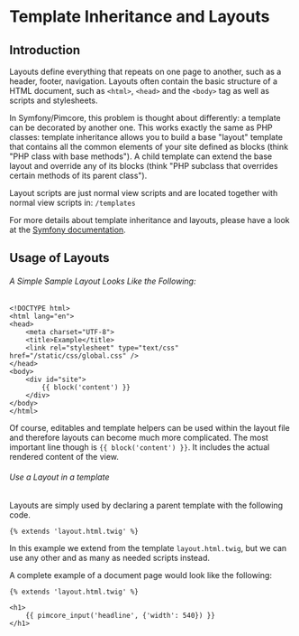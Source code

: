 # Template Inheritance and Layouts

## Introduction

Layouts define everything that repeats on one page to another, such as a header, footer, navigation. 
Layouts often contain the basic structure of a HTML document, such as `<html>`, `<head>` and the `<body>` 
tag as well as scripts and stylesheets.

In Symfony/Pimcore, this problem is thought about differently: a template can be decorated by another one. 
This works exactly the same as PHP classes: template inheritance allows you to build a base "layout" 
template that contains all the common elements of your site defined as blocks (think "PHP class with 
base methods"). A child template can extend the base layout and override any of its blocks 
(think "PHP subclass that overrides certain methods of its parent class").

Layout scripts are just normal view scripts and are located together with normal view scripts in: `/templates`

For more details about template inheritance and layouts, please have a look at the 
[Symfony documentation](http://symfony.com/doc/3.4/templating.html#template-inheritance-and-layouts). 

## Usage of Layouts

###### A Simple Sample Layout Looks Like the Following:  

```twig
<!DOCTYPE html>
<html lang="en">
<head>
    <meta charset="UTF-8">
    <title>Example</title>
    <link rel="stylesheet" type="text/css" href="/static/css/global.css" />
</head>
<body>
    <div id="site">
        {{ block('content') }}
    </div>
</body>
</html>
```

Of course, editables and template helpers can be used within the layout file and therefore layouts can become much 
more complicated. The most important line though is `{{ block('content') }}`. 
It includes the actual rendered content of the view. 

###### Use a Layout in a template

Layouts are simply used by declaring a parent template with the following code. 

```twig
{% extends 'layout.html.twig' %}
```

In this example we extend from the template `layout.html.twig`, but we can use any other and as many as needed 
scripts instead.  
  
A complete example of a document page would look like the following: 

```twig
{% extends 'layout.html.twig' %}

<h1>
    {{ pimcore_input('headline', {'width': 540}) }}
</h1>
```
